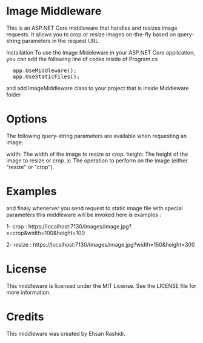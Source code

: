 # Image Middleware
This is an ASP.NET Core middleware that handles and resizes image requests. It allows you to crop or resize images on-the-fly based on query-string parameters in the request URL.

Installation
To use the Image Middleware in your ASP.NET Core application, you can add the following line of codes inside of Program.cs

<pre>
  app.UseMiddleware<ImageMiddleware>();
  app.UseStaticFiles();
</pre>

and add ImageMiddleware class to your project that is inside Middleware folder

# Options
The following query-string parameters are available when requesting an image:

width: The width of the image to resize or crop.
height: The height of the image to resize or crop.
x: The operation to perform on the image (either "resize" or "crop").

# Examples
and finaly whenerver you send request to static image file with special parameters this middleware will be invoked
here is examples :

1- crop : https://localhost:7130/Images/image.jpg?x=crop&width=100&height=100

2- resize : https://localhost:7130/Images/image.jpg?width=150&height=300

# License
This middleware is licensed under the MIT License. See the LICENSE file for more information.

# Credits
This middleware was created by Ehsan Rashidi.
